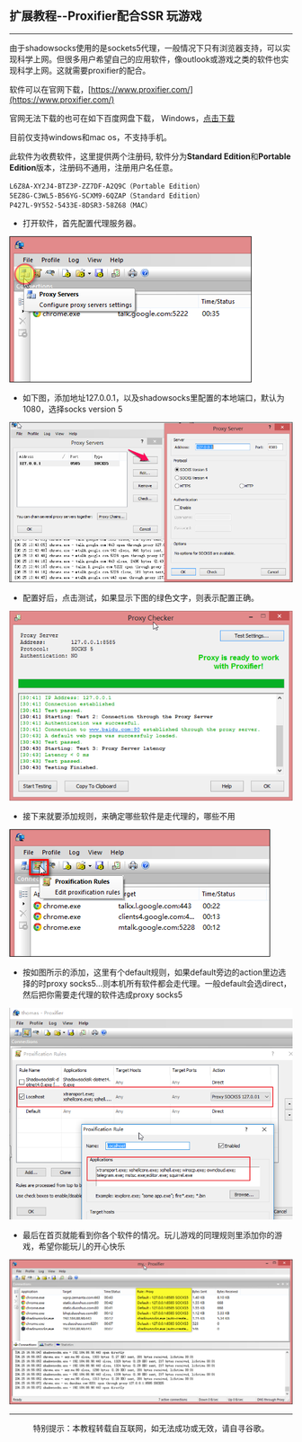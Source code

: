 ## 扩展教程--Proxifier配合SSR  玩游戏

---

由于shadowsocks使用的是sockets5代理，一般情况下只有浏览器支持，可以实现科学上网。但很多用户希望自己的应用软件，像outlook或游戏之类的软件也实现科学上网。这就需要proxifier的配合。

软件可以在官网下载，[https://www.proxifier.com/](https://www.proxifier.com/)

官网无法下载的也可在如下百度网盘下载，  Windows，[点击下载](https://mdzz.press/工具集合/ProxifierSetup.exe)

目前仅支持windows和mac os，不支持手机。

此软件为收费软件，这里提供两个注册码, 软件分为**Standard Edition**和**Portable Edition**版本，注册码不通用，注册用户名任意。

```
L6Z8A-XY2J4-BTZ3P-ZZ7DF-A2Q9C（Portable Edition）
5EZ8G-C3WL5-B56YG-SCXM9-6QZAP（Standard Edition）
P427L-9Y552-5433E-8DSR3-58Z68（MAC）
```

* 打开软件，首先配置代理服务器。

![](/assets/game/proxifier1.png)

* 如下图，添加地址127.0.0.1，以及shadowsocks里配置的本地端口，默认为1080，选择socks version 5

![](/assets/game/proxifier2.png)

* 配置好后，点击测试，如果显示下图的绿色文字，则表示配置正确。

![](/assets/game/proxifier3.png)

* 接下来就要添加规则，来确定哪些软件是走代理的，哪些不用

![](/assets/game/proxifier4.png)

* 按如图所示的添加，这里有个default规则，如果default旁边的action里边选择的时proxy socks5…则本机所有软件都会走代理。一般default会选direct，然后把你需要走代理的软件选成proxy socks5

![](/assets/game/proxifier8.png)

* 最后在首页就能看到你各个软件的情况。玩儿游戏的同理规则里添加你的游戏，希望你能玩儿的开心快乐

![](/assets/game/proxifier6.png)

---
<center>特别提示：本教程转载自互联网，如无法成功或无效，请自寻谷歌。</center>